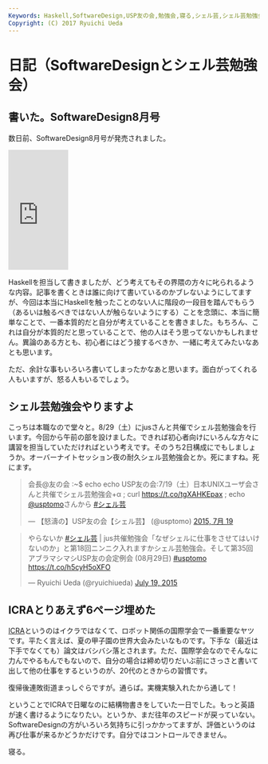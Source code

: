 ```yaml
---
Keywords: Haskell,SoftwareDesign,USP友の会,勉強会,寝る,シェル芸,シェル芸勉強会
Copyright: (C) 2017 Ryuichi Ueda
---
```


# 日記（SoftwareDesignとシェル芸勉強会）
<h2>書いた。SoftwareDesign8月号</h2>

数日前、SoftwareDesign8月号が発売されました。

<iframe src="http://rcm-fe.amazon-adsystem.com/e/cm?lt1=_blank&bc1=000000&IS2=1&bg1=FFFFFF&fc1=000000&lc1=0000FF&t=ryuichiueda-22&o=9&p=8&l=as4&m=amazon&f=ifr&ref=ss_til&asins=B00XVN1OSU" style="width:120px;height:240px;" scrolling="no" marginwidth="0" marginheight="0" frameborder="0"></iframe>

Haskellを担当して書きましたが、どう考えてもその界隈の方々に叱られるような内容。記事を書くときは誰に向けて書いているのかブレないようにしてますが、今回は本当にHaskellを触ったことのない人に階段の一段目を踏んでもらう（あるいは触るべきではない人が触らないようにする）ことを念頭に、本当に簡単なことで、一番本質的だと自分が考えていることを書きました。もちろん、これは自分が本質的だと思っていることで、他の人はそう思ってないかもしれません。異論のある方とも、初心者にはどう接するべきか、一緒に考えてみたいなあとも思います。

ただ、余計な事もいろいろ書いてしまったかなあと思います。面白がってくれる人もいますが、怒る人もいるでしょう。

<h2>シェル芸勉強会やりますよ</h2>

こっちは本職なので堂々と。8/29（土）にjusさんと共催でシェル芸勉強会を行います。今回から午前の部を設けました。できれば初心者向けにいろんな方々に講習を担当していただければという考えです。そのうち2日構成にでもしましょうか。オーバーナイトセッション夜の耐久シェル芸勉強会とか。死にますね。死にます。

<blockquote class="twitter-tweet" lang="ja"><p lang="ja" dir="ltr">会長@友の会 :~$ echo echo USP友の会:7/19（土）日本UNIXユーザ会さんと共催でシェル芸勉強会+α ; curl <a href="https://t.co/tgXAHKEpax">https://t.co/tgXAHKEpax</a> ; echo <a href="https://twitter.com/usptomo">@usptomo</a>さんから <a href="https://twitter.com/hashtag/%E3%82%B7%E3%82%A7%E3%83%AB%E8%8A%B8?src=hash">#シェル芸</a></p>&mdash; 【怒濤の】USP友の会【シェル芸】 (@usptomo) <a href="https://twitter.com/usptomo/status/622748701681807360">2015, 7月 19</a></blockquote>
<script async src="//platform.twitter.com/widgets.js" charset="utf-8"></script>

<blockquote class="twitter-tweet" data-partner="tweetdeck"><p lang="ja" dir="ltr">やらないか <a href="https://twitter.com/hashtag/%E3%82%B7%E3%82%A7%E3%83%AB%E8%8A%B8?src=hash">#シェル芸</a> | jus共催勉強会「なぜシェルに仕事をさせてはいけないのか」と第18回ニンニク入れますかシェル芸勉強会。そして第35回アブラマシマシUSP友の会定例会 (08月29日) <a href="https://twitter.com/hashtag/usptomo?src=hash">#usptomo</a> <a href="https://t.co/h5cyH5oXFO">https://t.co/h5cyH5oXFO</a></p>&mdash; Ryuichi Ueda (@ryuichiueda) <a href="https://twitter.com/ryuichiueda/status/622583929841651713">July 19, 2015</a></blockquote>
<script async src="//platform.twitter.com/widgets.js" charset="utf-8"></script>


<h2>ICRAとりあえず6ページ埋めた</h2>

<a href="http://www.icra2016.org/" target="_blank">ICRA</a>というのはイクラではなくて、ロボット関係の国際学会で一番重要なヤツです。平たく言えば、夏の甲子園の世界大会みたいなものです。下手な（最近は下手でなくても）論文はバシバシ落とされます。ただ、国際学会なのでそんなに力んでやるもんでもないので、自分の場合は締め切りだいぶ前にさっさと書いて出して他の仕事をするというのが、20代のときからの習慣です。

復帰後連敗街道まっしぐらですが。通らば。実機実験入れたから通して！



ということでICRAで日曜なのに結構物書きをしていた一日でした。もっと英語が速く書けるようになりたい。というか、まだ往年のスピードが戻っていない。SoftwareDesignの方がいろいろ気持ちに引っかかってますが、評価というのは再び仕事が来るかどうかだけです。自分ではコントロールできません。


寝る。

